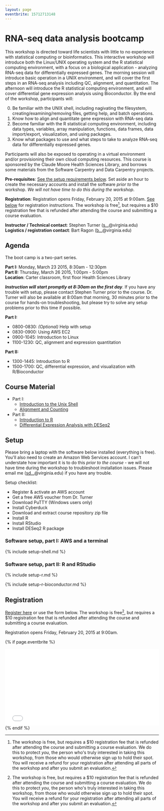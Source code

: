 ```yaml
---
layout: page
eventbrite: 15712713148
---
```


# RNA-seq data analysis bootcamp

This workshop is directed toward life scientists with little to no experience with statistical computing or bioinformatics. This interactive workshop will introduce both the Linux/UNIX operating system and the R statistical computing environment, with a focus on a biological application - analyzing RNA-seq data for differentially expressed genes. The morning session will introduce basic operation in a UNIX environment, and will cover the first steps in an RNA-seq analysis including QC, alignment, and quantitation. The afternoon will introduce the R statistical computing environment, and will cover differential gene expression analysis using Bioconductor. By the end of the workshop, participants will:

0. Be familiar with the UNIX shell, including nagivating the filesystem, creating/examining/removing files, getting help, and batch operations.
0. Know how to align and quantitate gene expression with RNA-seq data
0. Become familiar with the R statistical computing environment, including data types, variables, array manipulation, functions, data frames, data import/export, visualization, and using packages.
0. Know what packages to use and what steps to take to analyze RNA-seq data for differentially expressed genes.

Participants will also be exposed to operating in a virtual environment and/or provisioning their own cloud computing resources. This course is sponsored by the Claude Moore Health Sciences Library, and borrows some materials from the Software Carpentry and Data Carpentry projects.

**Pre-requisites**: [See the setup requirements below](#setup). Set aside an hour to create the necessary accounts and install the software *prior to* the workshop. *We will not have time to do this during the workshop*.

**Registration**: Registration opens Friday, February 20, 2015 at 9:00am. [See below](#registration) for registration instructions. The workshop is free[^free], but requires a $10 registration fee that is refunded after attending the course and submitting a course evaluation.

[^free]: The workshop is free, but requires a $10 registration fee that is refunded after attending the course and submitting a course evaluation. We do this to protect _you_, the person who's truly interested in taking this workshop, from those who would otherwise sign up to hold their spot. You will receive a refund for your registration after attending all parts of the workshop and after you submit an evaluation.

**Instructor / Technical contact**: Stephen Turner  (<a href="http://www.google.com/recaptcha/mailhide/d?k=01uXi4zl-bIdygzSeXF4649A==&amp;c=_81hv-sTQvJ9rjELjZNDJeAXTvLvkpfD9KEuItpEHTE=" onclick="window.open('http://www.google.com/recaptcha/mailhide/d?k\07501uXi4zl-bIdygzSeXF4649A\75\75\46c\75_81hv-sTQvJ9rjELjZNDJeAXTvLvkpfD9KEuItpEHTE\075', '', 'toolbar=0,scrollbars=0,location=0,statusbar=0,menubar=0,resizable=0,width=500,height=300'); return false;" title="Reveal this e-mail address">s...</a>@virginia.edu)  
**Logistics / registration contact**: Bart Ragon (<a href="http://www.google.com/recaptcha/mailhide/d?k=01uXi4zl-bIdygzSeXF4649A==&amp;c=Vsnuy3VwvY13wVeE0K2DFU5Cf-2n-YnO3260iwqa1RA=" onclick="window.open('http://www.google.com/recaptcha/mailhide/d?k\07501uXi4zl-bIdygzSeXF4649A\75\75\46c\75Vsnuy3VwvY13wVeE0K2DFU5Cf-2n-YnO3260iwqa1RA\075', '', 'toolbar=0,scrollbars=0,location=0,statusbar=0,menubar=0,resizable=0,width=500,height=300'); return false;" title="Reveal this e-mail address">b...</a>@virginia.edu)

## Agenda

The boot camp is a two-part series.

**Part I:** Monday, March 23 2015, 8:30am - 12:30pm  
**Part II:** Thursday, March 26 2015, 1:00pm - 5:00pm  
**Location**: Carter classroom, first floor Health Sciences Library

***Instruction will start promptly at 8:30am on the first day***. If you have any trouble with setup, please contact Stephen Turner prior to the course. Dr. Turner will also be available at 8:00am that morning, 30 minutes prior to the course for hands-on troubleshooting, but please try to solve any setup problems prior to this time if possible.

**Part I:**

* 0800-0830: *(Optional)* Help with setup
* 0830-0900: Using AWS EC2
* 0900-1045: Introduction to Linux
* 1100-1230: QC, alignment and expression quantitation

**Part II:**

* 1300-1445: Introduction to R
* 1500-1700: QC, differential expression, and visualization with R/Bioconductor

## Course Material

- Part I:
  - [Introduction to the Unix Shell](../lessons/shell/shell-intro)
  - [Alignment and Counting](../lessons/rnaseq/rnaseq-align-count)
- Part II:
  - [Introduction to R](../lessons/r/r-intro)
  - [Differential Expression Analysis with DESeq2](../lessons/rnaseq/rnaseq-diff-expr)

<!--
_Check back after course._
 -->

<a name="setup"></a>

## Setup

Please bring a laptop with the software below installed (everything is free). You'll also need to create an Amazon Web Services account. I can't understate how important it is to do this *prior to the course* - we will not have time during the workshop to troubleshoot installation issues. Please email me (<a href="http://www.google.com/recaptcha/mailhide/d?k=01uXi4zl-bIdygzSeXF4649A==&amp;c=_81hv-sTQvJ9rjELjZNDJeAXTvLvkpfD9KEuItpEHTE=" onclick="window.open('http://www.google.com/recaptcha/mailhide/d?k\07501uXi4zl-bIdygzSeXF4649A\75\75\46c\75_81hv-sTQvJ9rjELjZNDJeAXTvLvkpfD9KEuItpEHTE\075', '', 'toolbar=0,scrollbars=0,location=0,statusbar=0,menubar=0,resizable=0,width=500,height=300'); return false;" title="Reveal this e-mail address">sd...</a>@virginia.edu) if you have any trouble.

Setup checklist:

* Register & activate an AWS account
* Get a free AWS voucher from Dr. Turner
* Download PuTTY (Windows users only)
* Install Cyberduck
* Download and extract course repository zip file
* Install R
* Install RStudio
* Install DESeq2 R package

### Software setup, part I: AWS and a terminal

{% include setup-shell.md %}

### Software setup, part II: R and RStudio

{% include setup-r.md %}

{% include setup-r-bioconductor.md %}

<a name="registration"></a>

## Registration

[Register here](http://www.eventbrite.com/e/rna-seq-boot-camp-tickets-15712713148) or use the form below. The workshop is free[^free], but requires a $10 registration fee that is refunded after attending the course and submitting a course evaluation.

Registration opens Friday, February 20, 2015 at 9:00am.

<!--
    This block includes the Eventbrite registration widget if 'eventbrite' has been set in the header.

    Maybe you need to change height value:

    - for one room use 206px,
    - for one waitlist room use 152px,
    - for two room use 254px,
    - for one waitlist room and one room use 253px,
    - for two waitlist room use 197px.
-->

{% if page.eventbrite %}
<iframe src="//www.eventbrite.com/tickets-external?eid={{page.eventbrite}}&ref=etckt" frameborder="0" width="100%" height="250px" scrolling="auto"></iframe>
{% endif %}
